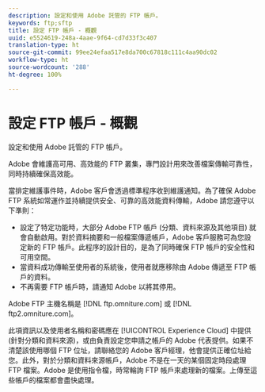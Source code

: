 ```yaml
---
description: 設定和使用 Adobe 託管的 FTP 帳戶。
keywords: ftp;sftp
title: 設定 FTP 帳戶 - 概觀
uuid: e5524619-248a-4aae-9f64-cd7d33f3c407
translation-type: ht
source-git-commit: 99ee24efaa517e8da700c67818c111c4aa90dc02
workflow-type: ht
source-wordcount: '288'
ht-degree: 100%

---
```



# 設定 FTP 帳戶 - 概觀

設定和使用 Adobe 託管的 FTP 帳戶。

Adobe 會維護高可用、高效能的 FTP 叢集，專門設計用來改善檔案傳輸可靠性，同時持續確保高效能。

當排定維護事件時，Adobe 客戶會透過標準程序收到維護通知。為了確保 Adobe FTP 系統如常運作並持續提供安全、可靠的高效能資料傳輸，Adobe 請您遵守以下準則：

* 設定了特定功能時，大部分 Adobe FTP 帳戶 (分類、資料來源及其他項目) 就會自動啟用。對於資料摘要和一般檔案傳遞帳戶，Adobe 客戶服務可為您設定新的 FTP 帳戶。此程序的設計目的，是為了同時確保 FTP 帳戶的安全性和可用空間。
* 當資料成功傳輸至使用者的系統後，使用者就應移除由 Adobe 傳遞至 FTP 帳戶的資料。
* 不再需要 FTP 帳戶時，請通知 Adobe 以將其停用。

Adobe FTP 主機名稱是 [!DNL ftp.omniture.com] 或 [!DNL ftp2.omniture.com]。

此項資訊以及使用者名稱和密碼應在 [!UICONTROL Experience Cloud] 中提供 (針對分類和資料來源)，或由負責設定您申請之帳戶的 Adobe 代表提供。如果不清楚該使用哪個 FTP 位址，請聯絡您的 Adobe 客戶經理，他會提供正確位址給您。此外，對於分類和資料來源帳戶，Adobe 不是在一天的某個固定時段處理 FTP 檔案。Adobe 是使用指令檔，時常輪詢 FTP 帳戶來處理新的檔案。上傳至這些帳戶的檔案都會盡快處理。
